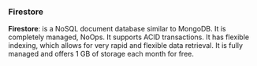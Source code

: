 ### Firestore

**Firestore**: is a NoSQL document database similar to MongoDB. It is completely managed, NoOps. It supports ACID transactions.  It has flexible indexing, which allows for very rapid and flexible data retrieval. It is fully managed and offers 1 GB of storage each month for free.
